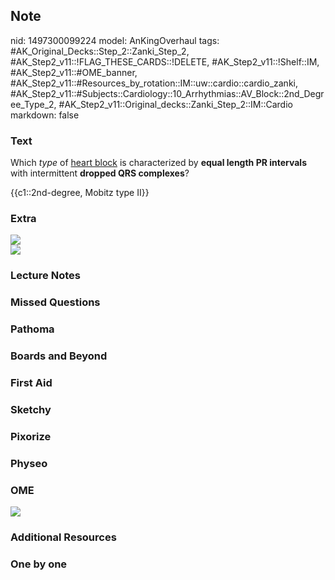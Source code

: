 ## Note
nid: 1497300099224
model: AnKingOverhaul
tags: #AK_Original_Decks::Step_2::Zanki_Step_2, #AK_Step2_v11::!FLAG_THESE_CARDS::!DELETE, #AK_Step2_v11::!Shelf::IM, #AK_Step2_v11::#OME_banner, #AK_Step2_v11::#Resources_by_rotation::IM::uw::cardio::cardio_zanki, #AK_Step2_v11::#Subjects::Cardiology::10_Arrhythmias::AV_Block::2nd_Degree_Type_2, #AK_Step2_v11::Original_decks::Zanki_Step_2::IM::Cardio
markdown: false

### Text
Which <i>type</i> of <u>heart block</u> is characterized by
<b>equal length PR intervals</b> with intermittent <b>dropped QRS
complexes</b>?
<div>
  {{c1::2nd-degree, Mobitz type II}}
</div>

### Extra
<img src="mobitz%201%202.png">
<div><img src="mobitz%202.png"></div>

### Lecture Notes


### Missed Questions


### Pathoma


### Boards and Beyond


### First Aid


### Sketchy


### Pixorize


### Physeo


### OME
<div class="ome-widget">
  <a href="https://onlinemeded.org?ref=anki"><img src=
  "_OME_AnkiFlashcards_General_7.png"></a>
</div>

### Additional Resources


### One by one

